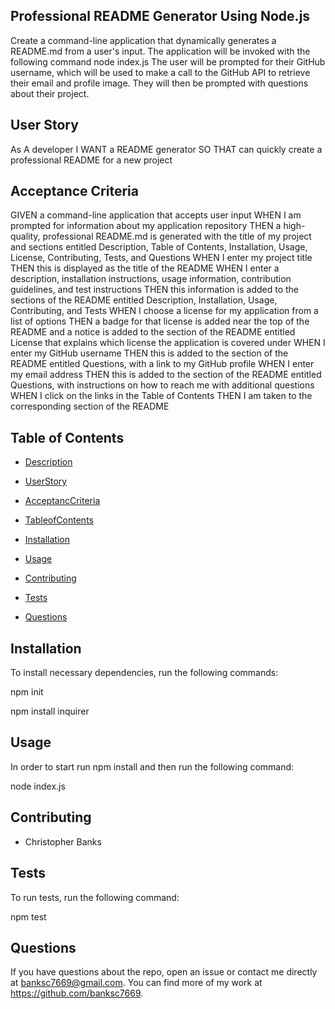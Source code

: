 ## Professional README Generator Using Node.js

Create a command-line application that dynamically generates a README.md from a user's input. The application will be invoked with the following command node index.js The user will be prompted for their GitHub username, which will be used to make a call to the GitHub API to retrieve their email and profile image. They will then be prompted with questions about their project.

## User Story

As A developer
I WANT a README generator
SO THAT can quickly create a professional README for a new project 

## Acceptance Criteria

GIVEN a command-line application that accepts user input
WHEN I am prompted for information about my application repository
THEN a high-quality, professional README.md is generated with the title of my project and sections entitled Description, Table of Contents, Installation, Usage, License, Contributing, Tests, and Questions
WHEN I enter my project title
THEN this is displayed as the title of the README
WHEN I enter a description, installation instructions, usage information, contribution guidelines, and test instructions
THEN this information is added to the sections of the README entitled Description, Installation, Usage, Contributing, and Tests
WHEN I choose a license for my application from a list of options
THEN a badge for that license is added near the top of the README and a notice is added to the section of the README entitled License that explains which license the application is covered under
WHEN I enter my GitHub username
THEN this is added to the section of the README entitled Questions, with a link to my GitHub profile
WHEN I enter my email address
THEN this is added to the section of the README entitled Questions, with instructions on how to reach me with additional questions
WHEN I click on the links in the Table of Contents
THEN I am taken to the corresponding section of the README

## Table of Contents

* [Description](#description)

* [UserStory](#userstory)

* [AcceptancCriteria](#acceptancecriteria)

* [TableofContents](#tableofcontents)

* [Installation](#installation)

* [Usage](#usage)

* [Contributing](#contributing)

* [Tests](#tests)

* [Questions](#questions)

## Installation

To install necessary dependencies, run the following commands:

npm init

npm install inquirer

## Usage
In order to start run npm install and then run the following command:

node index.js

## Contributing

* Christopher Banks

## Tests

To run tests, run the following command:

npm test

## Questions

If you have questions about the repo, open an issue or contact me directly at banksc7669@gmail.com. You can find more of my work at https://github.com/banksc7669.